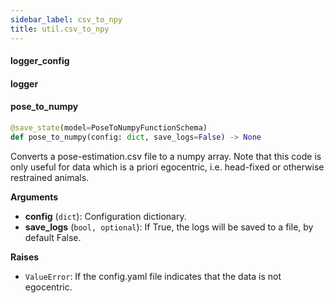 ```yaml
---
sidebar_label: csv_to_npy
title: util.csv_to_npy
---
```


#### logger\_config

#### logger

#### pose\_to\_numpy

```python
@save_state(model=PoseToNumpyFunctionSchema)
def pose_to_numpy(config: dict, save_logs=False) -> None
```

Converts a pose-estimation.csv file to a numpy array.
Note that this code is only useful for data which is a priori egocentric, i.e. head-fixed
or otherwise restrained animals.

**Arguments**

* **config** (`dict`): Configuration dictionary.
* **save_logs** (`bool, optional`): If True, the logs will be saved to a file, by default False.

**Raises**

* `ValueError`: If the config.yaml file indicates that the data is not egocentric.

